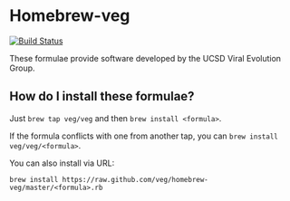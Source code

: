 Homebrew-veg
================

[![Build Status](https://travis-ci.org/veg/homebrew-veg.svg)](https://travis-ci.org/veg/homebrew-veg)

These formulae provide software developed by the UCSD Viral Evolution Group. 

How do I install these formulae?
--------------------------------
Just `brew tap veg/veg` and then `brew install <formula>`.

If the formula conflicts with one from another tap, you can `brew install veg/veg/<formula>`.

You can also install via URL:


    brew install https://raw.github.com/veg/homebrew-veg/master/<formula>.rb
